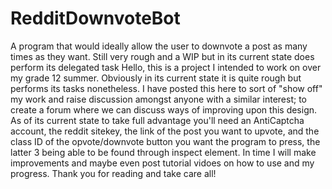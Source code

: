 # RedditDownvoteBot
A program that would ideally allow the user to downvote a post as many times as they want. Still very rough and a WIP but in its current state does perform its delegated task
Hello, this is a project I intended to work on over my grade 12 summer. Obviously in its current state it is quite rough but performs its tasks nonetheless. I have posted this
here to sort of "show off" my work and raise discussion amongst anyone with a similar interest; to create a forum where we can discuss ways of improving upon this design. As of
its current state to take full advantage you'll need an AntiCaptcha account, the reddit sitekey, the link of the post you want to upvote, and the class ID of the opvote/downvote
button you want the program to press, the latter 3 being able to be found through inspect element. In time I will make improvements and maybe even post tutorial vidoes on how to 
use and my progress. Thank you for reading and take care all!
